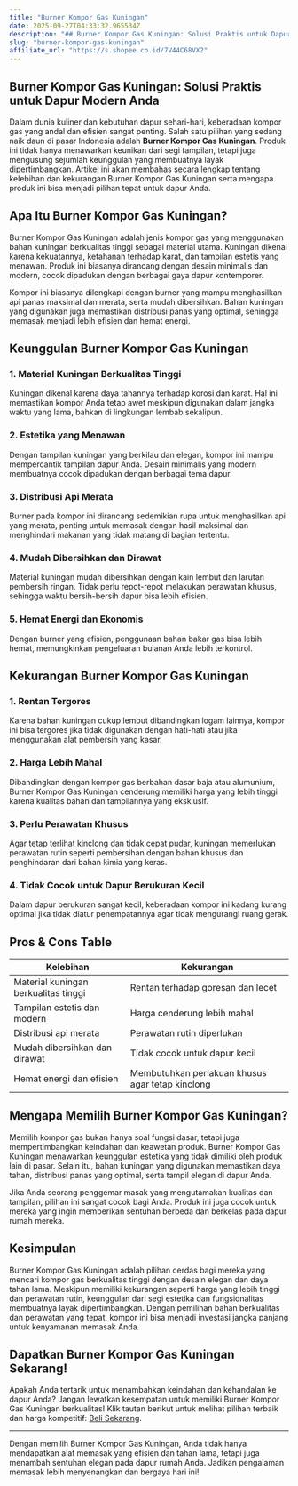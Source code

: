 ```yaml
---
title: "Burner Kompor Gas Kuningan"
date: 2025-09-27T04:33:32.965534Z
description: "## Burner Kompor Gas Kuningan: Solusi Praktis untuk Dapur Modern Anda..."
slug: "burner-kompor-gas-kuningan"
affiliate_url: "https://s.shopee.co.id/7V44C68VX2"
---
```

## Burner Kompor Gas Kuningan: Solusi Praktis untuk Dapur Modern Anda

Dalam dunia kuliner dan kebutuhan dapur sehari-hari, keberadaan kompor gas yang andal dan efisien sangat penting. Salah satu pilihan yang sedang naik daun di pasar Indonesia adalah **Burner Kompor Gas Kuningan**. Produk ini tidak hanya menawarkan keunikan dari segi tampilan, tetapi juga mengusung sejumlah keunggulan yang membuatnya layak dipertimbangkan. Artikel ini akan membahas secara lengkap tentang kelebihan dan kekurangan Burner Kompor Gas Kuningan serta mengapa produk ini bisa menjadi pilihan tepat untuk dapur Anda.

## Apa Itu Burner Kompor Gas Kuningan?

Burner Kompor Gas Kuningan adalah jenis kompor gas yang menggunakan bahan kuningan berkualitas tinggi sebagai material utama. Kuningan dikenal karena kekuatannya, ketahanan terhadap karat, dan tampilan estetis yang menawan. Produk ini biasanya dirancang dengan desain minimalis dan modern, cocok dipadukan dengan berbagai gaya dapur kontemporer.

Kompor ini biasanya dilengkapi dengan burner yang mampu menghasilkan api panas maksimal dan merata, serta mudah dibersihkan. Bahan kuningan yang digunakan juga memastikan distribusi panas yang optimal, sehingga memasak menjadi lebih efisien dan hemat energi.

## Keunggulan Burner Kompor Gas Kuningan

### 1. Material Kuningan Berkualitas Tinggi
Kuningan dikenal karena daya tahannya terhadap korosi dan karat. Hal ini memastikan kompor Anda tetap awet meskipun digunakan dalam jangka waktu yang lama, bahkan di lingkungan lembab sekalipun.

### 2. Estetika yang Menawan
Dengan tampilan kuningan yang berkilau dan elegan, kompor ini mampu mempercantik tampilan dapur Anda. Desain minimalis yang modern membuatnya cocok dipadukan dengan berbagai tema dapur.

### 3. Distribusi Api Merata
Burner pada kompor ini dirancang sedemikian rupa untuk menghasilkan api yang merata, penting untuk memasak dengan hasil maksimal dan menghindari makanan yang tidak matang di bagian tertentu.

### 4. Mudah Dibersihkan dan Dirawat
Material kuningan mudah dibersihkan dengan kain lembut dan larutan pembersih ringan. Tidak perlu repot-repot melakukan perawatan khusus, sehingga waktu bersih-bersih dapur bisa lebih efisien.

### 5. Hemat Energi dan Ekonomis
Dengan burner yang efisien, penggunaan bahan bakar gas bisa lebih hemat, memungkinkan pengeluaran bulanan Anda lebih terkontrol.

## Kekurangan Burner Kompor Gas Kuningan

### 1. Rentan Tergores
Karena bahan kuningan cukup lembut dibandingkan logam lainnya, kompor ini bisa tergores jika tidak digunakan dengan hati-hati atau jika menggunakan alat pembersih yang kasar.

### 2. Harga Lebih Mahal
Dibandingkan dengan kompor gas berbahan dasar baja atau alumunium, Burner Kompor Gas Kuningan cenderung memiliki harga yang lebih tinggi karena kualitas bahan dan tampilannya yang eksklusif.

### 3. Perlu Perawatan Khusus
Agar tetap terlihat kinclong dan tidak cepat pudar, kuningan memerlukan perawatan rutin seperti pembersihan dengan bahan khusus dan penghindaran dari bahan kimia yang keras.

### 4. Tidak Cocok untuk Dapur Berukuran Kecil
Dalam dapur berukuran sangat kecil, keberadaan kompor ini kadang kurang optimal jika tidak diatur penempatannya agar tidak mengurangi ruang gerak.

## Pros & Cons Table

| Kelebihan                                              | Kekurangan                                               |
|---------------------------------------------------------|----------------------------------------------------------|
| Material kuningan berkualitas tinggi                   | Rentan terhadap goresan dan lecet                        |
| Tampilan estetis dan modern                            | Harga cenderung lebih mahal                            |
| Distribusi api merata                                   | Perawatan rutin diperlukan                              |
| Mudah dibersihkan dan dirawat                          | Tidak cocok untuk dapur kecil                            |
| Hemat energi dan efisien                                | Membutuhkan perlakuan khusus agar tetap kinclong        |

## Mengapa Memilih Burner Kompor Gas Kuningan?

Memilih kompor gas bukan hanya soal fungsi dasar, tetapi juga mempertimbangkan keindahan dan keawetan produk. Burner Kompor Gas Kuningan menawarkan keunggulan estetika yang tidak dimiliki oleh produk lain di pasar. Selain itu, bahan kuningan yang digunakan memastikan daya tahan, distribusi panas yang optimal, serta tampil elegan di dapur Anda.

Jika Anda seorang penggemar masak yang mengutamakan kualitas dan tampilan, pilihan ini sangat cocok bagi Anda. Produk ini juga cocok untuk mereka yang ingin memberikan sentuhan berbeda dan berkelas pada dapur rumah mereka.

## Kesimpulan

Burner Kompor Gas Kuningan adalah pilihan cerdas bagi mereka yang mencari kompor gas berkualitas tinggi dengan desain elegan dan daya tahan lama. Meskipun memiliki kekurangan seperti harga yang lebih tinggi dan perawatan rutin, keunggulan dari segi estetika dan fungsionalitas membuatnya layak dipertimbangkan. Dengan pemilihan bahan berkualitas dan perawatan yang tepat, kompor ini bisa menjadi investasi jangka panjang untuk kenyamanan memasak Anda.

## Dapatkan Burner Kompor Gas Kuningan Sekarang!

Apakah Anda tertarik untuk menambahkan keindahan dan kehandalan ke dapur Anda? Jangan lewatkan kesempatan untuk memiliki Burner Kompor Gas Kuningan berkualitas! Klik tautan berikut untuk melihat pilihan terbaik dan harga kompetitif: [Beli Sekarang](https://s.shopee.co.id/7V44C68VX2).

---

Dengan memilih Burner Kompor Gas Kuningan, Anda tidak hanya mendapatkan alat memasak yang efisien dan tahan lama, tetapi juga menambah sentuhan elegan pada dapur rumah Anda. Jadikan pengalaman memasak lebih menyenangkan dan bergaya hari ini!